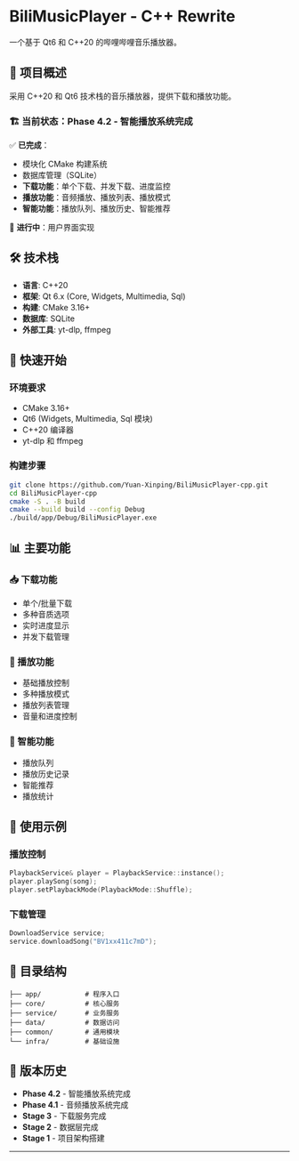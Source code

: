  # BiliMusicPlayer - C++ Rewrite

一个基于 Qt6 和 C++20 的哔哩哔哩音乐播放器。

## 🎯 项目概述

采用 C++20 和 Qt6 技术栈的音乐播放器，提供下载和播放功能。

### 🏗️ 当前状态：Phase 4.2 - 智能播放系统完成

✅ **已完成**：
- 模块化 CMake 构建系统
- 数据库管理（SQLite）
- **下载功能**：单个下载、并发下载、进度监控
- **播放功能**：音频播放、播放列表、播放模式
- **智能功能**：播放队列、播放历史、智能推荐

🔄 **进行中**：用户界面实现

## 🛠️ 技术栈

- **语言**: C++20
- **框架**: Qt 6.x (Core, Widgets, Multimedia, Sql)
- **构建**: CMake 3.16+
- **数据库**: SQLite
- **外部工具**: yt-dlp, ffmpeg

## 🚀 快速开始

### 环境要求
- CMake 3.16+
- Qt6 (Widgets, Multimedia, Sql 模块)
- C++20 编译器
- yt-dlp 和 ffmpeg

### 构建步骤
```bash
git clone https://github.com/Yuan-Xinping/BiliMusicPlayer-cpp.git
cd BiliMusicPlayer-cpp
cmake -S . -B build
cmake --build build --config Debug
./build/app/Debug/BiliMusicPlayer.exe
```

## 📊 主要功能

### 📥 下载功能
- 单个/批量下载
- 多种音质选项
- 实时进度显示
- 并发下载管理

### 🎵 播放功能  
- 基础播放控制
- 多种播放模式
- 播放列表管理
- 音量和进度控制

### 🧠 智能功能
- 播放队列
- 播放历史记录
- 智能推荐
- 播放统计

## 🔧 使用示例

### 播放控制
```cpp
PlaybackService& player = PlaybackService::instance();
player.playSong(song);
player.setPlaybackMode(PlaybackMode::Shuffle);
```

### 下载管理
```cpp
DownloadService service;
service.downloadSong("BV1xx411c7mD");
```

## 📁 目录结构
```
├── app/           # 程序入口
├── core/          # 核心服务
├── service/       # 业务服务
├── data/          # 数据访问
├── common/        # 通用模块
└── infra/         # 基础设施
```

## 🔄 版本历史

- **Phase 4.2** - 智能播放系统完成
- **Phase 4.1** - 音频播放系统完成  
- **Stage 3** - 下载服务完成
- **Stage 2** - 数据层完成
- **Stage 1** - 项目架构搭建

---

